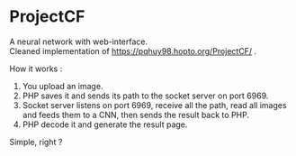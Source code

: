 # ProjectCF
A neural network with web-interface.  
Cleaned implementation of https://pqhuy98.hopto.org/ProjectCF/ .  

How it works :  
1)  You upload an image.  
2)  PHP saves it and sends its path to the socket server on port 6969.  
3)  Socket server listens on port 6969, receive all the path, read all images and feeds them to a CNN, then sends the result back to PHP.
4)  PHP decode it and generate the result page.

Simple, right ?
